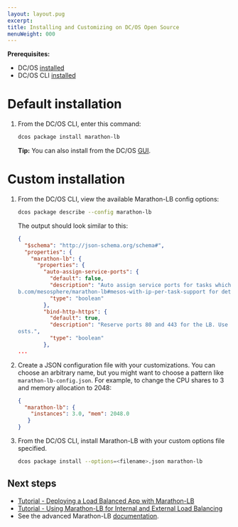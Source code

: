 ```yaml
---
layout: layout.pug
excerpt:
title: Installing and Customizing on DC/OS Open Source
menuWeight: 000
---
```



**Prerequisites:**

- DC/OS [installed](/1.9/installing/oss/)
- DC/OS CLI [installed](/1.9/cli/install/)

# Default installation

1.  From the DC/OS CLI, enter this command:

    ```bash
    dcos package install marathon-lb
    ```

    **Tip:** You can also install from the DC/OS [GUI](/1.9/gui/).


# Custom installation

1.  From the DC/OS CLI, view the available Marathon-LB config options:

    ```bash
    dcos package describe --config marathon-lb
    ```

    The output should look similar to this:

    ```json
    {
      "$schema": "http://json-schema.org/schema#",
      "properties": {
        "marathon-lb": {
          "properties": {
            "auto-assign-service-ports": {
              "default": false,
              "description": "Auto assign service ports for tasks which use IP-per-task. See https://githu
    b.com/mesosphere/marathon-lb#mesos-with-ip-per-task-support for details.",
              "type": "boolean"
            },
            "bind-http-https": {
              "default": true,
              "description": "Reserve ports 80 and 443 for the LB. Use this if you intend to use virtual h
    osts.",
              "type": "boolean"
            },
    ...
    ```

1.  Create a JSON configuration file with your customizations. You can choose an arbitrary name, but you might want to choose a pattern like `marathon-lb-config.json`. For example, to change the CPU shares to 3 and memory allocation to 2048:

    ```json
    {
      "marathon-lb": {
        "instances": 3.0, "mem": 2048.0
       }
    }
    ```

4.  From the DC/OS CLI, install Marathon-LB with your custom options file specified.

    ```bash
    dcos package install --options=<filename>.json marathon-lb
    ```

## Next steps

- [Tutorial - Deploying a Load Balanced App with Marathon-LB](/1.9/networking/marathon-lb/marathon-lb-basic-tutorial/)
- [Tutorial - Using Marathon-LB for Internal and External Load Balancing](/1.9/networking/marathon-lb/marathon-lb-advanced-tutorial/)
- See the advanced Marathon-LB [documentation](/1.9/networking/marathon-lb/advanced/).
